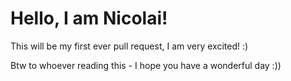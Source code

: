 # Hello, I am Nicolai!

This will be my first ever pull request, I am very excited! :)

Btw to whoever reading this - I hope you have a wonderful day :))  
